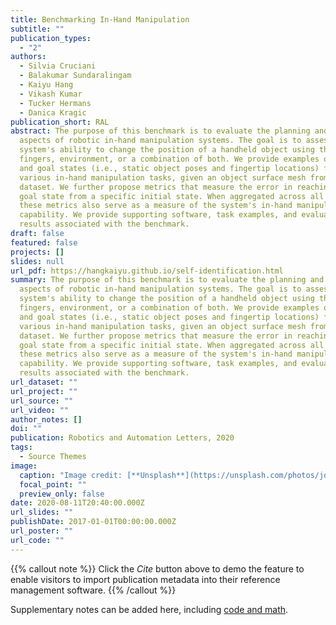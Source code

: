 ```yaml
---
title: Benchmarking In-Hand Manipulation
subtitle: ""
publication_types:
  - "2"
authors:
  - Silvia Cruciani
  - Balakumar Sundaralingam
  - Kaiyu Hang
  - Vikash Kumar
  - Tucker Hermans
  - Danica Kragic
publication_short: RAL
abstract: The purpose of this benchmark is to evaluate the planning and control
  aspects of robotic in-hand manipulation systems. The goal is to assess the
  system's ability to change the position of a handheld object using the
  fingers, environment, or a combination of both. We provide examples of initial
  and goal states (i.e., static object poses and fingertip locations) for
  various in-hand manipulation tasks, given an object surface mesh from the YCB
  dataset. We further propose metrics that measure the error in reaching the
  goal state from a specific initial state. When aggregated across all tasks,
  these metrics also serve as a measure of the system's in-hand manipulation
  capability. We provide supporting software, task examples, and evaluation
  results associated with the benchmark.
draft: false
featured: false
projects: []
slides: null
url_pdf: https://hangkaiyu.github.io/self-identification.html
summary: The purpose of this benchmark is to evaluate the planning and control
  aspects of robotic in-hand manipulation systems. The goal is to assess the
  system's ability to change the position of a handheld object using the
  fingers, environment, or a combination of both. We provide examples of initial
  and goal states (i.e., static object poses and fingertip locations) for
  various in-hand manipulation tasks, given an object surface mesh from the YCB
  dataset. We further propose metrics that measure the error in reaching the
  goal state from a specific initial state. When aggregated across all tasks,
  these metrics also serve as a measure of the system's in-hand manipulation
  capability. We provide supporting software, task examples, and evaluation
  results associated with the benchmark.
url_dataset: ""
url_project: ""
url_source: ""
url_video: ""
author_notes: []
doi: ""
publication: Robotics and Automation Letters, 2020
tags:
  - Source Themes
image:
  caption: "Image credit: [**Unsplash**](https://unsplash.com/photos/jdD8gXaTZsc)"
  focal_point: ""
  preview_only: false
date: 2020-08-11T20:40:00.000Z
url_slides: ""
publishDate: 2017-01-01T00:00:00.000Z
url_poster: ""
url_code: ""
---
```


{{% callout note %}}
Click the _Cite_ button above to demo the feature to enable visitors to import publication metadata into their reference management software.
{{% /callout %}}

Supplementary notes can be added here, including [code and math](https://wowchemy.com/docs/content/writing-markdown-latex/).
